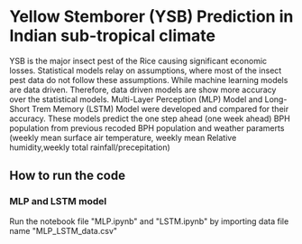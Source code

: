 # Yellow Stemborer (YSB) Prediction in Indian sub-tropical climate
YSB is the major  insect pest of the Rice causing significant economic losses. Statistical models relay on assumptions, where most of the insect pest data do not follow these assumptions. While machine learning models are data driven. Therefore, data driven models are show more accuracy over the statistical models. Multi-Layer Perception (MLP) Model and Long-Short Trem Memory (LSTM) Model were developed and compared for their accuracy. These models predict the one step ahead (one week ahead) BPH population from previous recoded BPH population and weather paramerts (weekly mean surface air temperature, weekly mean Relative humidity,weekly total rainfall/precepitation)

## How to run the code

### MLP and LSTM model
Run the notebook file "MLP.ipynb" and "LSTM.ipynb" by importing data file name "MLP_LSTM_data.csv"
